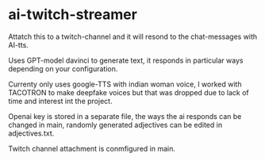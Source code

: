 # ai-twitch-streamer

Attatch this to a twitch-channel and it will resond to the chat-messages with AI-tts.

Uses GPT-model davinci to generate text, it responds in particular ways depending on your configuration.

Currenty only uses google-TTS with indian woman voice, I worked with TACOTRON to make deepfake voices but that was dropped due to lack of time and interest int the project.

Openai key is stored in a separate file, the ways the ai responds can be changed in main, randomly generated adjectives can be edited in adjectives.txt.

Twitch channel attachment is conmfigured in main.
